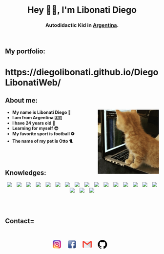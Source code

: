 
<h1 align="center"> Hey 👋🏽, I'm Libonati Diego </h1>

<h3 align="center">
    Autodidactic Kid in <a href="https://www.instagram.com/die_libonati/?hl=es-la">Argentina</a>.  
</h3>

<br/>

## My portfolio:
<h1>https://diegolibonati.github.io/DiegoLibonatiWeb/</h1>

## About me: 
<img align="right" alt="cat coding" src="https://github.com/DiegoLibonati/DiegoLibonati/blob/main/template/cat.gif" width="200" />

- **My name is Libonati Diego 🐥**
- **I am from Argentina 🇦🇷**
- **I have 24 years old 💯**
- **Learning for myself 😎**
- **My favorite sport is football ⚽**
- **The name of my pet is Otto 🐈**
<br/>

<br/>

## Knowledges:

<p align="center">
<code><img height="75" src="https://raw.githubusercontent.com/DiegoLibonati/DiegoLibonatiWeb/master/src/assets/Index/css.png"></code> &nbsp;&nbsp;
<code><img height="75" src="https://raw.githubusercontent.com/DiegoLibonati/DiegoLibonatiWeb/master/src/assets/Index/bootstrap.png"></code> &nbsp;&nbsp;
<code><img height="75" src="https://raw.githubusercontent.com/DiegoLibonati/DiegoLibonatiWeb/master/src/assets/Index/django.png"></code> &nbsp;&nbsp;
<code><img height="75" src="https://raw.githubusercontent.com/DiegoLibonati/DiegoLibonatiWeb/master/src/assets/Index/flask.png"></code> &nbsp;&nbsp;
<code><img height="75" src="https://raw.githubusercontent.com/DiegoLibonati/DiegoLibonatiWeb/master/src/assets/Index/html.png"></code> &nbsp;&nbsp;
<code><img height="75" src="https://raw.githubusercontent.com/DiegoLibonati/DiegoLibonatiWeb/master/src/assets/Index/javascript.png"></code> &nbsp;&nbsp;
<code><img height="75" src="https://raw.githubusercontent.com/DiegoLibonati/DiegoLibonatiWeb/master/src/assets/Index/jest.png"></code> &nbsp;&nbsp;
<code><img height="75" src="https://raw.githubusercontent.com/DiegoLibonati/DiegoLibonatiWeb/master/src/assets/Index/jinja.png"></code> &nbsp;&nbsp;
<code><img height="75" src="https://raw.githubusercontent.com/DiegoLibonati/DiegoLibonatiWeb/master/src/assets/Index/mongodb.png"></code> &nbsp;&nbsp;
<code><img height="75" src="https://raw.githubusercontent.com/DiegoLibonati/DiegoLibonatiWeb/master/src/assets/Index/mysql.png"></code> &nbsp;&nbsp;
<code><img height="75" src="https://raw.githubusercontent.com/DiegoLibonati/DiegoLibonatiWeb/master/src/assets/Index/mysqlworkbench.png"></code> &nbsp;&nbsp;
<code><img height="75" src="https://raw.githubusercontent.com/DiegoLibonati/DiegoLibonatiWeb/master/src/assets/Index/photoshopcs6.png"></code> &nbsp;&nbsp;
<code><img height="75" src="https://raw.githubusercontent.com/DiegoLibonati/DiegoLibonatiWeb/master/src/assets/Index/phpmyadmin.png"></code> &nbsp;&nbsp;
<code><img height="75" src="https://raw.githubusercontent.com/DiegoLibonati/DiegoLibonatiWeb/master/src/assets/Index/postman.png"></code> &nbsp;&nbsp;
<code><img height="75" src="https://raw.githubusercontent.com/DiegoLibonati/DiegoLibonatiWeb/master/src/assets/Index/python.png"></code> &nbsp;&nbsp;
<code><img height="75" src="https://raw.githubusercontent.com/DiegoLibonati/DiegoLibonatiWeb/master/src/assets/Index/react.png"></code> &nbsp;&nbsp;
<code><img height="75" src="https://raw.githubusercontent.com/DiegoLibonati/DiegoLibonatiWeb/master/src/assets/Index/reactlibrary.png"></code> &nbsp;&nbsp;
<code><img height="75" src="https://raw.githubusercontent.com/DiegoLibonati/DiegoLibonatiWeb/master/src/assets/Index/sql.png"></code> &nbsp;&nbsp;
<code><img height="75" src="https://raw.githubusercontent.com/DiegoLibonati/DiegoLibonatiWeb/master/src/assets/Index/xampp.png"></code> &nbsp;&nbsp;
</p>
<br/>


<br>
<h2 align="left">
  Contact=
</h2>
<br/>

<p align="center">
 <a href="https://www.instagram.com/die_libonati/?hl=es-la"><img src="https://github.com/DiegoLibonati/DiegoLibonati/blob/main/template/ig2.png" width="30px" alt="instagram"></a> &nbsp; &nbsp;
 <a href="https://www.facebook.com/dielibonati/"><img src="https://github.com/DiegoLibonati/DiegoLibonati/blob/main/template/face.png" width="30px" alt="facebook"></a> &nbsp; &nbsp;
 <a href="mailto:diego.libonati1998@gmail.com"><img src="https://github.com/chandan-reddy-k/chandan-reddy-k/blob/master/assets/gmail.svg" width="30px" alt="mail"></a> &nbsp; &nbsp;
 <a href="https://github.com/DiegoLibonati"><img src="https://github.com/chandan-reddy-k/chandan-reddy-k/blob/master/assets/github.svg" width="30px" alt="github"></a> &nbsp; &nbsp;
</p>

